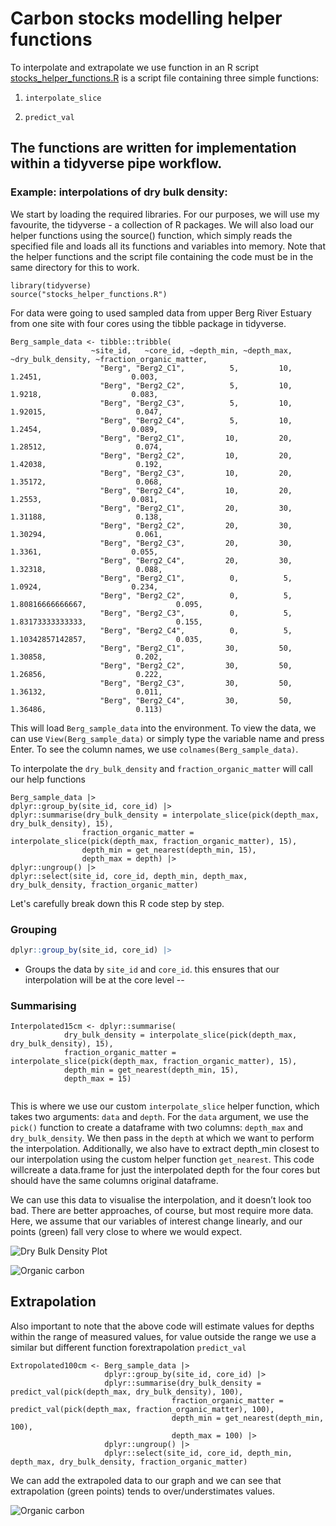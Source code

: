 # Carbon stocks modelling helper functions

To interpolate and extrapolate we use function in an R script [stocks_helper_functions.R](stocks_helper_functions.R) is a script file containing three simple functions:

1. `interpolate_slice`

1. `predict_val`

## The functions are written for implementation within a tidyverse pipe workflow.

### Example: interpolations of dry bulk density:

We start by loading the required libraries. For our purposes, we will use my favourite, the tidyverse - a collection of R packages. We will also load our helper functions using the source() function, which simply reads the specified file and loads all its functions and variables into memory. Note that the helper functions and the script file containing the code must be in the same directory for this to work.


```
library(tidyverse)
source("stocks_helper_functions.R")

```

For data were going to used sampled data from upper Berg River Estuary from one site with four cores using the tibble package in tidyverse.

```
Berg_sample_data <- tibble::tribble(
                  ~site_id,   ~core_id, ~depth_min, ~depth_max, ~dry_bulk_density, ~fraction_organic_matter,
                    "Berg", "Berg2_C1",          5,         10,            1.2451,                    0.003,
                    "Berg", "Berg2_C2",          5,         10,            1.9218,                    0.083,
                    "Berg", "Berg2_C3",          5,         10,           1.92015,                    0.047,
                    "Berg", "Berg2_C4",          5,         10,            1.2454,                    0.089,
                    "Berg", "Berg2_C1",         10,         20,           1.28512,                    0.074,
                    "Berg", "Berg2_C2",         10,         20,           1.42038,                    0.192,
                    "Berg", "Berg2_C3",         10,         20,           1.35172,                    0.068,
                    "Berg", "Berg2_C4",         10,         20,            1.2553,                    0.081,
                    "Berg", "Berg2_C1",         20,         30,           1.31188,                    0.138,
                    "Berg", "Berg2_C2",         20,         30,           1.30294,                    0.061,
                    "Berg", "Berg2_C3",         20,         30,            1.3361,                    0.055,
                    "Berg", "Berg2_C4",         20,         30,           1.32318,                    0.088,
                    "Berg", "Berg2_C1",          0,          5,            1.0924,                    0.234,
                    "Berg", "Berg2_C2",          0,          5,  1.80816666666667,                    0.095,
                    "Berg", "Berg2_C3",          0,          5,  1.83173333333333,                    0.155,
                    "Berg", "Berg2_C4",          0,          5,  1.10342857142857,                    0.035,
                    "Berg", "Berg2_C1",         30,         50,           1.30858,                    0.202,
                    "Berg", "Berg2_C2",         30,         50,           1.26856,                    0.222,
                    "Berg", "Berg2_C3",         30,         50,           1.36132,                    0.011,
                    "Berg", "Berg2_C4",         30,         50,           1.36486,                    0.113)

```

This will load `Berg_sample_data` into the environment. To view the data, we can use `View(Berg_sample_data)` or simply type the variable name and press Enter.
To see the column names, we use `colnames(Berg_sample_data)`.

To interpolate the `dry_bulk_density` and `fraction_organic_matter` will call our help functions

```
Berg_sample_data |>
dplyr::group_by(site_id, core_id) |>
dplyr::summarise(dry_bulk_density = interpolate_slice(pick(depth_max, dry_bulk_density), 15),
                fraction_organic_matter = interpolate_slice(pick(depth_max, fraction_organic_matter), 15), 
                depth_min = get_nearest(depth_min, 15),
                depth_max = depth) |>
dplyr::ungroup() |>
dplyr::select(site_id, core_id, depth_min, depth_max, dry_bulk_density, fraction_organic_matter)

```

Let's carefully break down this R code step by step. 

### Grouping

```r
dplyr::group_by(site_id, core_id) |>
```

* Groups the data by `site_id` and `core_id`. this ensures that our interpolation will be at the core level
--

###  Summarising

```
Interpolated15cm <- dplyr::summarise(
		    dry_bulk_density = interpolate_slice(pick(depth_max, dry_bulk_density), 15),
		    fraction_organic_matter = interpolate_slice(pick(depth_max, fraction_organic_matter), 15), 
		    depth_min = get_nearest(depth_min, 15),
		    depth_max = 15)
      
```

This is where we use our custom `interpolate_slice` helper function, which takes two arguments: `data` and `depth`. For the `data` argument, we use the `pick()` function to create a dataframe with two columns: `depth_max` and `dry_bulk_density`. We then pass in the `depth` at which we want to perform the interpolation. Additionally, we also have to extract depth_min closest to our interpolation using the custom helper function ``get_nearest``. This code willcreate a data.frame for just the interpolated depth for the four cores but should have the same columns original dataframe.

We can use this data to visualise the interpolation, and it doesn’t look too bad. There are better approaches, of course, but most require more data. Here, we assume that our variables of interest change linearly, and our points (green) fall very close to where we would expect.  

![Dry Bulk Density Plot](../plots/dry_bulk_density_interpolation.png)

![Organic carbon](../plots/fraction_organic_matter_interpolation.png)

## Extrapolation

Also important to note that the above code will estimate values for depths within the range of measured values, for value outside the range we use a similar but different function forextrapolation `predict_val`


```
Extropolated100cm <- Berg_sample_data |>
                     dplyr::group_by(site_id, core_id) |>
                     dplyr::summarise(dry_bulk_density = predict_val(pick(depth_max, dry_bulk_density), 100),
                                    fraction_organic_matter = predict_val(pick(depth_max, fraction_organic_matter), 100), 
                                    depth_min = get_nearest(depth_min, 100),
                                    depth_max = 100) |>
                     dplyr::ungroup() |>
                     dplyr::select(site_id, core_id, depth_min, depth_max, dry_bulk_density, fraction_organic_matter)

```
We can add the extrapoled data to our graph and we can see that extrapolation (green points)  tends to over/understimates values.

![Organic carbon](../plots/fraction_organic_matter100.png)

